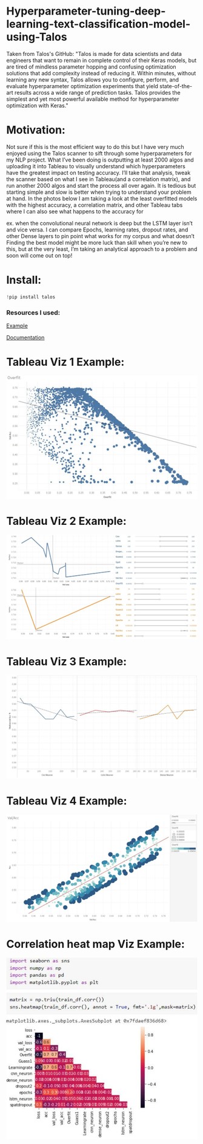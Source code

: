 # Hyperparameter-tuning-deep-learning-text-classification-model-using-Talos
Taken from Talos's GitHub: "Talos is made for data scientists and data engineers that want to remain in complete control of their Keras models, but are tired of mindless parameter hopping and confusing optimization solutions that add complexity instead of reducing it. Within minutes, without learning any new syntax, Talos allows you to configure, perform, and evaluate hyperparameter optimization experiments that yield state-of-the-art results across a wide range of prediction tasks. Talos provides the simplest and yet most powerful available method for hyperparameter optimization with Keras."


# **Motivation**:
Not sure if this is the most efficient way to do this but I have very much enjoyed using the Talos scanner to sift through some hyperparameters for my NLP project.
What I’ve been doing is outputting at least 2000 algos and uploading it into Tableau to visually understand which hyperparameters have the greatest impact on testing accuracy. I’ll take that analysis, tweak the scanner based on what I see in Tableau(and a correlation matrix), and run another 2000 algos and start the process all over again.
It is tedious but starting simple and slow is better when trying to understand your problem at hand. In the photos below I am taking a look at the least overfitted models with the highest accuracy, a correlation matrix, and other Tableau tabs where I can also see what happens to the accuracy for 

ex. when the convolutional neural network is deep but the LSTM layer isn’t and vice versa.
I can compare Epochs, learning rates, dropout rates, and other Dense layers to pin point what works for my corpus and what doesn’t
Finding the best model might be more luck than skill when you’re new to this, but at the very least, I’m taking an analytical approach to a problem and soon will come out on top!


# **Install**:
``` python
!pip install talos
```


###  Resources I used:

[Example](https://towardsdatascience.com/hyperparameter-optimization-with-keras-b82e6364ca53)  

[Documentation](https://autonomio.github.io/talos/)

# **Tableau Viz 1 Example**:
![alt text](tableau.jpg?raw=true "Title")
# **Tableau Viz 2 Example**:
![alt text](tableau1.jpg?raw=true "Title")
# **Tableau Viz 3 Example**:
![alt text](tableau2.jpg?raw=true "Title")
# **Tableau Viz 4 Example**:
![alt text](tableau3.jpg?raw=true "Title")

# **Correlation heat map Viz Example**:
![alt text](heatcorre.jpg?raw=true "Title")


